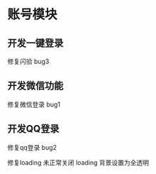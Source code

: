 # 账号模块
## 开发一键登录
修复闪验 bug3
## 开发微信功能
修复微信登录 bug1
## 开发QQ登录
修复qq登录 bug2


修复loading 未正常关闭
loading 背景设置为全透明
